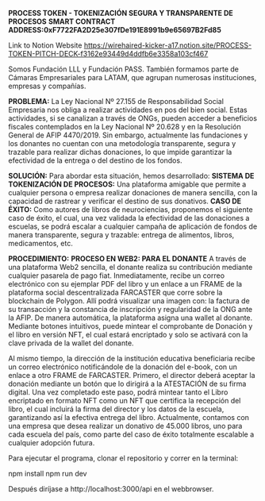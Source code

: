 **PROCESS TOKEN - TOKENIZACIÓN SEGURA Y TRANSPARENTE DE PROCESOS**
**SMART CONTRACT ADDRESS:0xF7722FA2D25e307fDe191E8991b9e65697B2Fd85**

Link to Notion Website https://wirehaired-kicker-a17.notion.site/PROCESS-TOKEN-PITCH-DECK-f3162e93449d4ddfb6e3358a103cf467

Somos Fundación LLL y Fundación PASS. También formamos parte de Cámaras Empresariales para LATAM, que agrupan numerosas instituciones, empresas y compañías.

**PROBLEMA:** La Ley Nacional Nº 27.155 de Responsabilidad Social Empresaria nos obliga a realizar actividades en pos del bien social. Estas actividades, si se canalizan a través de ONGs, pueden acceder a beneficios fiscales contemplados en la Ley Nacional Nº 20.628 y en la Resolución General de AFIP 4470/2019. Sin embargo, actualmente las fundaciones y los donantes no cuentan con una metodología transparente, segura y trazable para realizar dichas donaciones, lo que impide garantizar la efectividad de la entrega o del destino de los fondos.

**SOLUCIÓN:** Para abordar esta situación, hemos desarrollado:
**SISTEMA DE TOKENIZACIÓN DE PROCESOS:** Una plataforma amigable que permite a cualquier persona o empresa realizar donaciones de manera sencilla, con la capacidad de rastrear y verificar el destino de sus donativos.
**CASO DE ÉXITO:** Como autores de libros de neurociencias, proponemos el siguiente caso de éxito, el cual, una vez validada la efectividad de las donaciones a escuelas, se podrá escalar a cualquier campaña de aplicación de fondos de manera transparente, segura y trazable: entrega de alimentos, libros, medicamentos, etc.

**PROCEDIMIENTO:**
**PROCESO EN WEB2: PARA EL DONANTE**
A través de una plataforma Web2 sencilla, el donante realiza su contribución mediante cualquier pasarela de pago fiat. 
Inmediatamente, recibe un correo electrónico con su ejemplar PDF del libro y un enlace a un FRAME de la plataforma social descentralizada FARCASTER que corre sobre la blockchain de Polygon. Allí podrá visualizar una imagen con: la factura de su transacción y la constancia de inscripción y regularidad de la ONG ante la AFIP. De manera automática, la plataforma asigna una wallet al donante. Mediante botones intuitivos, puede mintear el comprobante de Donación y el libro en versión NFT, el cual estará encriptado y solo se activará con la clave privada de la wallet del donante.

Al mismo tiempo, la dirección de la institución educativa beneficiaria recibe un correo electrónico notificándole de la donación del e-book, con un enlace a otro FRAME de FARCASTER. Primero, el director deberá aceptar la donación mediante un botón que lo dirigirá a la ATESTACIÓN de su firma digital. Una vez completado este paso, podrá mintear tanto el Libro encriptado en formato NFT como un NFT que certifica la recepción del libro, el cual incluirá la firma del director y los datos de la escuela, garantizando así la efectiva entrega del libro.
Actualmente, contamos con una empresa que desea realizar un donativo de 45.000 libros, uno para cada escuela del país, como parte del caso de éxito totalmente escalable a cualquier adopción futura.

Para ejecutar el programa, clonar el repositorio y correr en la terminal:

npm install
npm run dev


Después diríjase a http://localhost:3000/api en el webbrowser.
